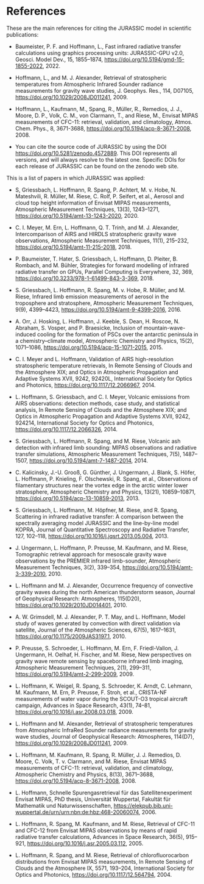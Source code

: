 # References

These are the main references for citing the JURASSIC model in scientific publications:

- Baumeister, P. F. and Hoffmann, L., Fast infrared radiative transfer calculations using graphics processing units: JURASSIC-GPU v2.0, Geosci. Model Dev., 15, 1855–1874, <https://doi.org/10.5194/gmd-15-1855-2022>, 2022.

- Hoffmann, L., and M. J. Alexander, Retrieval of stratospheric temperatures from Atmospheric Infrared Sounder radiance measurements for gravity wave studies, J. Geophys. Res., 114, D07105, <https://doi.org/10.1029/2008JD011241>, 2009.

- Hoffmann, L., Kaufmann, M., Spang, R., Müller, R., Remedios, J. J., Moore, D. P., Volk, C. M., von Clarmann, T., and Riese, M., Envisat MIPAS measurements of CFC-11: retrieval, validation, and climatology, Atmos. Chem. Phys., 8, 3671-3688, <https://doi.org/10.5194/acp-8-3671-2008>, 2008.

- You can cite the source code of JURASSIC by using the DOI <https://doi.org/10.5281/zenodo.4572889>. This DOI represents all versions, and will always resolve to the latest one. Specific DOIs for each release of JURASSIC can be found on the zenodo web site.

This is a list of papers in which JURASSIC was applied:

- S, Griessbach, L. Hoffmann, R. Spang, P. Achtert, M. v. Hobe, N. Mateshvili, R. Müller, M. Riese, C. Rolf, P. Seifert, et al., Aerosol and cloud top height information of Envisat MIPAS measurements, Atmospheric Measurement Techniques, 13(3), 1243–1271, <https://doi.org/10.5194/amt-13-1243-2020>, 2020.

- C. I. Meyer, M. Ern, L. Hoffmann, Q. T. Trinh, and M. J. Alexander, Intercomparison of AIRS and HIRDLS stratospheric gravity wave observations, Atmospheric Measurement Techniques, 11(1), 215–232, <https://doi.org/10.5194/amt-11-215-2018>, 2018.

- P. Baumeister, T. Hater, S. Griessbach, L. Hoffmann, D. Pleiter, B. Rombach, and M. Bühler, Strategies for forward modelling of infrared radiative transfer on GPUs, Parallel Computing is Everywhere, 32, 369, <https://doi.org/10.3233/978-1-61499-843-3-369>, 2018.

- S. Griessbach, L. Hoffmann, R. Spang, M. v. Hobe, R. Müller, and M. Riese, Infrared limb emission measurements of aerosol in the troposphere and stratosphere, Atmospheric Measurement Techniques, 9(9), 4399–4423, <https://doi.org/10.5194/amt-9-4399-2016>, 2016.

- A. Orr, J. Hosking, L. Hoffmann, J. Keeble, S. Dean, H. Roscoe, N. Abraham, S. Vosper, and P. Braesicke, Inclusion of mountain-wave-induced cooling for the formation of PSCs over the antarctic peninsula in a chemistry–climate model, Atmospheric Chemistry and Physics, 15(2), 1071–1086, <https://doi.org/10.5194/acp-15-1071-2015>, 2015.

- C. I. Meyer and L. Hoffmann, Validation of AIRS high-resolution stratospheric temperature retrievals, In Remote Sensing of Clouds and the Atmosphere XIX; and Optics in Atmospheric Propagation and Adaptive Systems XVII, 9242, 92420L, International Society for Optics and Photonics, <https://doi.org/10.1117/12.2066967>, 2014.

- L. Hoffmann, S. Griessbach, and C. I. Meyer, Volcanic emissions from AIRS observations: detection methods, case study, and statistical analysis, In Remote Sensing of Clouds and the Atmosphere XIX; and Optics in Atmospheric Propagation and Adaptive Systems XVII, 9242, 924214, International Society for Optics and Photonics, <https://doi.org/10.1117/12.2066326>, 2014.

- S. Griessbach, L. Hoffmann, R. Spang, and M. Riese, Volcanic ash detection with infrared limb sounding: MIPAS observations and radiative transfer simulations, Atmospheric Measurement Techniques, 7(5), 1487–1507, <https://doi.org/10.5194/amt-7-1487-2014>, 2014.

- C. Kalicinsky, J.-U. Grooß, G. Günther, J. Ungermann, J. Blank, S. Höfer, L. Hoffmann, P. Knieling, F. Olschewski, R. Spang, et al., Observations of filamentary structures near the vortex edge in the arctic winter lower stratosphere, Atmospheric Chemistry and Physics, 13(21), 10859–10871, <https://doi.org/10.5194/acp-13-10859-2013>, 2013.

- S. Griessbach, L. Hoffmann, M. Höpfner, M. Riese, and R. Spang, Scattering in infrared radiative transfer: A comparison between the spectrally averaging model JURASSIC and the line-by-line model KOPRA, Journal of Quantitative Spectroscopy and Radiative Transfer, 127, 102–118, <https://doi.org/10.1016/j.jqsrt.2013.05.004>, 2013.

- J. Ungermann, L. Hoffmann, P. Preusse, M. Kaufmann, and M. Riese, Tomographic retrieval approach for mesoscale gravity wave observations by the PREMIER infrared limb-sounder, Atmospheric Measurement Techniques, 3(2), 339–354, <https://doi.org/10.5194/amt-3-339-2010>, 2010.

- L. Hoffmann and M. J. Alexander, Occurrence frequency of convective gravity waves during the north American thunderstorm season, Journal of Geophysical Research: Atmospheres, 115(D20), <https://doi.org/10.1029/2010JD014401>, 2010.

- A. W. Grimsdell, M. J. Alexander, P. T. May, and L. Hoffmann, Model study of waves generated by convection with direct validation via satellite, Journal of the Atmospheric Sciences, 67(5), 1617–1631, <https://doi.org/10.1175/2009JAS3197.1>, 2010.

- P. Preusse, S. Schroeder, L. Hoffmann, M. Ern, F. Friedl-Vallon, J. Ungermann, H. Oelhaf, H. Fischer, and M. Riese, New perspectives on gravity wave remote sensing by spaceborne infrared limb imaging, Atmospheric Measurement Techniques, 2(1), 299–311, <https://doi.org/10.5194/amt-2-299-2009>, 2009.

- L. Hoffmann, K. Weigel, R. Spang, S. Schroeder, K. Arndt, C. Lehmann, M. Kaufmann, M. Ern, P. Preusse, F. Stroh, et al., CRISTA-NF measurements of water vapor during the SCOUT-O3 tropical aircraft campaign, Advances in Space Research, 43(1), 74–81, <https://doi.org/10.1016/j.asr.2008.03.018>, 2009.

- L. Hoffmann and M. Alexander, Retrieval of stratospheric temperatures from Atmospheric InfraRed Sounder radiance measurements for gravity wave studies, Journal of Geophysical Research: Atmospheres, 114(D7), <https://doi.org/10.1029/2008JD011241>, 2009.

- L. Hoffmann, M. Kaufmann, R. Spang, R. Müller, J. J. Remedios, D. Moore, C. Volk, T. v. Clarmann, and M. Riese, Envisat MIPAS measurements of CFC-11: retrieval, validation, and climatology, Atmospheric Chemistry and Physics, 8(13), 3671–3688, <https://doi.org/10.5194/acp-8-3671-2008>, 2008.

- L. Hoffmann, Schnelle Spurengasretrieval für das Satellitenexperiment Envisat MIPAS, PhD thesis, Universität Wuppertal, Fakultät für Mathematik und Naturwissenschaften, <https://elekpub.bib.uni-wuppertal.de/urn/urn:nbn:de:hbz:468-20060074>, 2006.

- L. Hoffmann, R. Spang, M. Kaufmann, and M. Riese, Retrieval of CFC-11 and CFC-12 from Envisat MIPAS observations by means of rapid radiative transfer calculations, Advances in Space Research, 36(5), 915–921, <https://doi.org/10.1016/j.asr.2005.03.112>, 2005.

- L. Hoffmann, R. Spang, and M. Riese, Retrieval of chlorofluorocarbon distributions from Envisat MIPAS measurements, In Remote Sensing of Clouds and the Atmosphere IX, 5571, 193–204, International Society for Optics and Photonics, <https://doi.org/10.1117/12.564794>, 2004.
